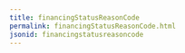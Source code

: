```yaml
---
title: financingStatusReasonCode
permalink: financingStatusReasonCode.html
jsonid: financingstatusreasoncode
---
```

